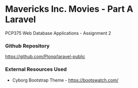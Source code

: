 # Mavericks Inc. Movies - Part A Laravel #

PCP375 Web Database Applications - Assignment 2

### Github Repository ###

https://github.com/Plonq/laravel-public

### External Resources Used ###

* Cyborg Bootstrap Theme - https://bootswatch.com/